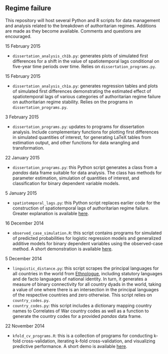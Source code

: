 ## Regime failure

This repository will host several Python and R scripts for data management and analysis related to the breakdown of authoritarian regimes. Additions are made as they become available. Comments and questions are encouraged. 

15 February 2015

- `dissertation_analysis_ch1b.py`: generates plots of simulated first differences for a shift in the value of spatiotemporal lags conditional on five-year time periods over time. Relies on `dissertation_programs.py`. 

15 February 2015

- `dissertation_analysis_ch1a.py`: generates regression tables and plots of simulated first differences demonstrating the estimated effect of spatiotemporal lags of various categories of authoritarian regime failure on authoritarian regime stability. Relies on the programs in `dissertation_programs.py`.

3 February 2015

- `dissertation_programs.py`: updates to programs for dissertation analysis. Include complementary functions for plotting first differences in simulated quantities of interest, for generating LaTeX tables from estimation output, and other functions for data wrangling and transformation.

22 January 2015

- `dissertation_programs.py`: this Python script generates a class from a *pandas* data frame suitable for data analysis. The class has methods for parameter estimation, simulation of quantities of interest, and classification for binary dependent variable models. 

5 January 2015

- `spatiotemporal_lags.py`: this Python script replaces earlier code for the construction of spatiotemporal lags of authoritarian regime failure. Greater explanation is available [here](http://www.thomaswbrawner.com/spatiotemporal-lags.html 'Spatial lags explanation').

16 December 2014

- `observed_case_simulation.R`: this script contains programs for simulated of predicted probabilities for logistic regression models and generalized additive models for binary dependent variables using the observed-case method. A short demonstration is available [here](http://www.thomaswbrawner.com/simulation.html 'Simulation demo').

5 December 2014

- `linguistic_distance.py`: this script scrapes the principal languages for all countries in the world from [Ethnologue](http://www.ethnologue.com/ 'Ethnologue: Languages of the World'), including statutory languages and de facto languages of national identity. In turn, it generates a measure of binary connectivity for all country dyads in the world, taking a value of one where there is an intersection in the principal languages of the respective countries and zero otherwise. This script relies on `country_codes.py`. 
- `country_codes.py`: this script includes a dictionary mapping country names to Correlates of War country codes as well as a function to generate the country codes for a provided *pandas* data frame. 

22 November 2014

- `kfold_cv_programs.R`: this is a collection of programs for conducting k-fold cross-validation, iterating k-fold cross-validation, and visualizing predictive performance. A short demo is available [here](http://www.thomaswbrawner.com/cross-validation.html 'k-fold CV demo').
 


